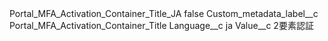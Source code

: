 <?xml version="1.0" encoding="UTF-8"?>
<CustomMetadata xmlns="http://soap.sforce.com/2006/04/metadata" xmlns:xsi="http://www.w3.org/2001/XMLSchema-instance" xmlns:xsd="http://www.w3.org/2001/XMLSchema">
    <label>Portal_MFA_Activation_Container_Title_JA</label>
    <protected>false</protected>
    <values>
        <field>Custom_metadata_label__c</field>
        <value xsi:type="xsd:string">Portal_MFA_Activation_Container_Title</value>
    </values>
    <values>
        <field>Language__c</field>
        <value xsi:type="xsd:string">ja</value>
    </values>
    <values>
        <field>Value__c</field>
        <value xsi:type="xsd:string">2要素認証</value>
    </values>
</CustomMetadata>
